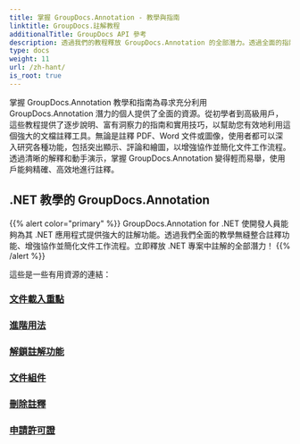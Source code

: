 ```yaml
---
title: 掌握 GroupDocs.Annotation - 教學與指南
linktitle: GroupDocs.註解教程
additionalTitle: GroupDocs API 參考
description: 透過我們的教程釋放 GroupDocs.Annotation 的全部潛力。透過全面的指南和提示加強協作並簡化工作流程。
type: docs
weight: 11
url: /zh-hant/
is_root: true
---
```


掌握 GroupDocs.Annotation 教學和指南為尋求充分利用 GroupDocs.Annotation 潛力的個人提供了全面的資源。從初學者到高級用戶，這些教程提供了逐步說明、富有洞察力的指南和實用技巧，以幫助您有效地利用這個強大的文檔註釋工具。無論是註釋 PDF、Word 文件或圖像，使用者都可以深入研究各種功能，包括突出顯示、評論和繪圖，以增強協作並簡化文件工作流程。透過清晰的解釋和動手演示，掌握 GroupDocs.Annotation 變得輕而易舉，使用戶能夠精確、高效地進行註釋。

## .NET 教學的 GroupDocs.Annotation
{{% alert color="primary" %}}
GroupDocs.Annotation for .NET 使開發人員能夠為其 .NET 應用程式提供強大的註解功能。透過我們全面的教學無縫整合註釋功能、增強協作並簡化文件工作流程。立即釋放 .NET 專案中註解的全部潛力！
{{% /alert %}}

這些是一些有用資源的連結：
 
### [文件載入重點](./net/document-loading-essentials/)
### [進階用法](./net/advanced-usage/)
### [解鎖註解功能](./net/unlocking-annotation-power/)
### [文件組件](./net/document-components/)
### [刪除註釋](./net/removing-annotations/)
### [申請許可證](./net/applying-licenses/)


